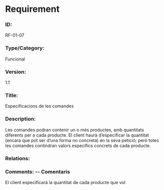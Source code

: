 # Requirement 

### ID: 
RF-01-07

### Type/Category: 
Funcional

### Version: 
1.1

### Title: 
Especificacions de les comandes

### Description: 
Les comandes podran contenir un o més productes, amb quantitats diferents per a cada producte. El client haurà d’especificar la quantitat (encara que pot ser d’una forma no concreta) en la seva petició; però totes les comandes contindran valors específics concrets de cada producte.

### Relations: 


### Comments: -- Comentaris
El client especificarà la quantitat de cada producte que vol
